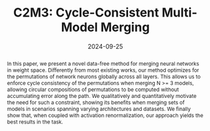 ---
# Documentation: https://wowchemy.com/docs/managing-content/

title: 'C2M3: Cycle-Consistent Multi-Model Merging'
subtitle: ''
summary: ''
authors:
- admin
- Marco Fumero
- Daniele Baieri
- Florian Bernard
- Emanuele Rodolà
tags: []
categories: []
date: '2024-09-25'
lastmod: 2023-10-02T:26:44
featured: false
draft: false
publication_short: "NeurIPS 2024"

# Featured image
# To use, add an image named `featured.jpg/png` to your page's folder.
# Focal points: Smart, Center, TopLeft, Top, TopRight, Left, Right, BottomLeft, Bottom, BottomRight.
image:
  caption: ''
  focal_point: 'Center'
  preview_only: false

# Projects (optional).
#   Associate this post with one or more of your projects.
#   Simply enter your project's folder or file name without extension.
#   E.g. `projects = ["internal-project"]` references `content/project/deep-learning/index.md`.
#   Otherwise, set `projects = []`.
projects: []
publishDate: '2023-10-02T:26:44'
publication_types:
- '1'
abstract: "In this paper, we present a novel data-free method for merging neural networks in weight space. Differently from most existing works, our method optimizes for the permutations of network neurons globally across all layers. This allows us to enforce cycle consistency of the permutations when merging N >= 3 models, allowing circular compositions of permutations to be computed without accumulating error along the path. We qualitatively and quantitatively motivate the need for such a constraint, showing its benefits when merging sets of models in scenarios spanning varying architectures and datasets. We finally show that, when coupled with activation renormalization, our approach yields the best results in the task."

links:
- name: arXiv
  url : https://arxiv.org/abs/2405.17897
- icon: github
  icon_pack: fab
  name: 'GitHub'
  url: https://github.com/crisostomi/cycle-consistent-model-merging

publication: '*Thirty-eighth Conference on Neural Information Processing Systems (NeurIPS 2024)*'
---